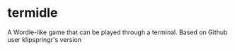 # termidle
A Wordle-like game that can be played through a terminal. Based on Github user klipspringr's version
